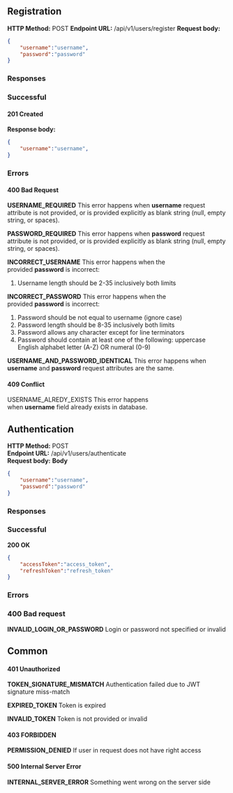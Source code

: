 ## Registration
**HTTP Method:** POST
**Endpoint URL:** /api/v1/users/register
**Request body:**
``` json
{
	"username":"username",
	"password":"password"
}
```

### Responses
### Successful 
#### **201 Created**
**Response body:**
``` json
{
	"username":"username",
}
```

### Errors 
#### **400 Bad Request**
**USERNAME_REQUIRED**
This error happens when **username** request attribute is not provided, or is provided explicitly as blank string (null, empty string, or spaces).

**PASSWORD_REQUIRED**
This error happens when **password** request attribute is not provided, or is provided explicitly as blank string (null, empty string, or spaces).

**INCORRECT_USERNAME**
This error happens when the provided **password** is incorrect:
1. Username length should be 2-35 inclusively both limits

**INCORRECT_PASSWORD**
This error happens when the provided **password** is incorrect:
1. Password should be not equal to username (ignore case)  
2. Password length should be 8-35 inclusively both limits  
3. Password allows any character except for line terminators  
4. Password should contain at least one of the following: uppercase English alphabet letter (A-Z) OR numeral (0-9)

**USERNAME_AND_PASSWORD_IDENTICAL**
This error happens when **username** and **password** request attributes are the same.

#### **409 Conflict**
USERNAME_ALREDY_EXISTS
This error happens when **username** field already exists in database.


## Authentication
**HTTP Method:** POST  
**Endpoint URL:** /api/v1/users/authenticate  
**Request body:**
**Body**
``` json
{
	"username":"username",
	"password":"password"
}
```
### Responses
### Successful 
**200 OK**
``` json
{
	"accessToken":"access_token",
	"refreshToken":"refresh_token"
}
```

### Errors
### 400 Bad request
**INVALID_LOGIN_OR_PASSWORD**
Login or password not specified or invalid


## Common
#### 401 Unauthorized
**TOKEN_SIGNATURE_MISMATCH**
Authentication failed due to JWT signature miss-match

**EXPIRED_TOKEN**
Token is expired

**INVALID_TOKEN**
Token is not provided or invalid

#### 403 FORBIDDEN
**PERMISSION_DENIED**
If user in request does not have right access

#### 500 Internal Server Error
**INTERNAL_SERVER_ERROR**
Something went wrong on the server side
